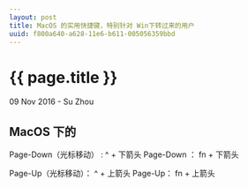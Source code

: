 ```yaml
---
layout: post
title: MacOS 的实用快捷键，特别针对 Win下转过来的用户
uuid: f800a640-a628-11e6-b611-005056359bbd
---
```


{{ page.title }}
================

<p class="meta">09 Nov 2016 - Su Zhou</p> 

## MacOS 下的 

Page-Down（光标移动） : ^ + 下箭头
Page-Down ： fn + 下箭头

Page-Up（光标移动）： ^ + 上箭头
Page-Up： fn + 上箭头 